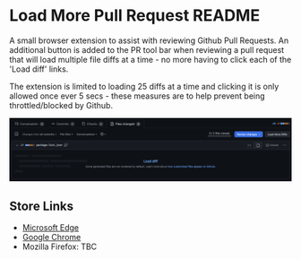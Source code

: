# Load More Pull Request README
A small browser extension to assist with reviewing Github Pull Requests.  An additional button is added to the PR tool bar when reviewing a pull request that will load multiple file diffs at a time - no more having to click each of the 'Load diff' links.

The extension is limited to loading 25 diffs at a time and clicking it is only allowed once ever 5 secs - these measures are to help prevent being throttled/blocked by Github.

![Load More Pull Request - Screenshot](https://raw.githubusercontent.com/chrisbibby/load-more-pr/main/images/screenshot.png "Load More Diffs button added page")

## Store Links
- [Microsoft Edge](https://microsoftedge.microsoft.com/addons/detail/load-more-pull-request/kjpkmiidagoaogongfodilidoajmibdg) 
- [Google Chrome](https://chrome.google.com/webstore/detail/load-more-pull-request/elpanehbmbcebclnioijeadngjcfpjid)
- Mozilla Firefox: TBC